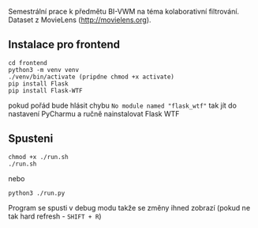 Semestrální prace k předmětu BI-VWM na téma kolaborativní filtrování. Dataset z MovieLens (http://movielens.org).

Instalace pro frontend
---

    cd frontend
    python3 -m venv venv
    ./venv/bin/activate (pripdne chmod +x activate)
    pip install Flask
    pip install Flask-WTF
    
pokud pořád bude hlásit chybu `No module named "flask_wtf"` tak jít do nastavení PyCharmu a ručně nainstalovat Flask WTF
   
   
Spusteni
---

    chmod +x ./run.sh
    ./run.sh
    
nebo

    python3 ./run.py    

Program se spusti v debug modu takže se změny ihned zobrazí (pokud ne tak hard refresh - `SHIFT + R`)